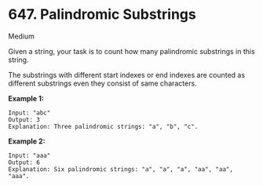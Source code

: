 # 647. Palindromic Substrings

Medium

Given a string, your task is to count how many palindromic substrings in this string.

The substrings with different start indexes or end indexes are  counted as different substrings even they consist of same characters.

**Example 1:**

```
Input: "abc"
Output: 3
Explanation: Three palindromic strings: "a", "b", "c".
```

 

**Example 2:**

```
Input: "aaa"
Output: 6
Explanation: Six palindromic strings: "a", "a", "a", "aa", "aa", "aaa".
```